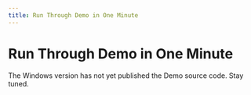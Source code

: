 ```yaml
---
title: Run Through Demo in One Minute
---
```

# Run Through Demo in One Minute

The Windows version has not yet published the Demo source code. Stay
tuned.
